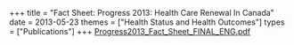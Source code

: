 +++
title = "Fact Sheet: Progress 2013: Health Care Renewal In Canada"
date = 2013-05-23
themes = ["Health Status and Health Outcomes"]
types = ["Publications"]
+++
[Progress2013\_Fact\_Sheet\_FINAL\_ENG.pdf](/files/Progress2013_Fact_Sheet_FINAL_ENG.pdf)
